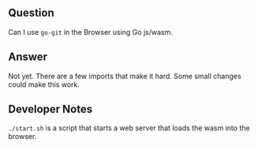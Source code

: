 ## Question

Can I use `go-git` in the Browser using Go js/wasm.

## Answer

Not yet. There are a few imports that make it hard. Some small changes could make this work.

## Developer Notes

`./start.sh` is a script that starts a web server that loads the wasm into the browser.
